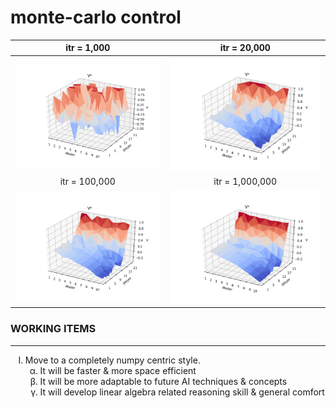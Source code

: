 # monte-carlo control

| itr = 1,000 | itr = 20,000 |
:-------------:|:--------------:
![1,000 Iterations](./plots/1k-itr.png) | ![20,000 Iterations](./plots/20k-itr.png)
| itr = 100,000 | itr = 1,000,000 |
![100,000 Iterations](./plots/100k-itr.png) | ![1,000,000 Iterations](./plots/1M-itr.png)

### __WORKING ITEMS__
---
<ul style="list-style-type:upper-roman;">
    <li>
        Move to a completely numpy centric style.
        <ol style="list-style-type:lower-greek;">
            <li>
                It will be faster & more space efficient
            </li>
            <li>
                It will be more adaptable to future AI techniques & concepts
            </li>
            <li>
                It will develop linear algebra related reasoning skill & general comfort
            </li>
        </ol >
    </li>
</ul>